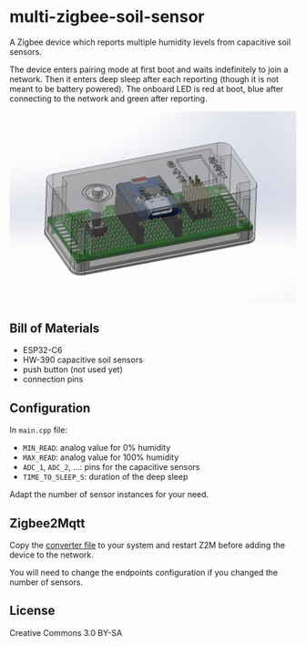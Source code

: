 # multi-zigbee-soil-sensor

A Zigbee device which reports multiple humidity levels from capacitive soil sensors.

The device enters pairing mode at first boot and waits indefinitely to join a network. Then it enters deep sleep after each reporting (though it is not meant to be battery powered). The onboard LED is red at boot, blue after connecting to the network and green after reporting.

![render](./render.png)


## Bill of Materials

- ESP32-C6
- HW-390 capacitive soil sensors
- push button (not used yet)
- connection pins


## Configuration

In `main.cpp` file:

- `MIN_READ`: analog value for 0% humidity
- `MAX_READ`: analog value for 100% humidity
- `ADC_1`, `ADC_2`, ...: pins for the capacitive sensors
- `TIME_TO_SLEEP_S`: duration of the deep sleep

Adapt the number of sensor instances for your need.


## Zigbee2Mqtt

Copy the [converter file](./zigbee2mqtt/custom_converters/StrangePlanet-PlantsSensor.js) to your system and restart Z2M before adding the device to the network.

You will need to change the endpoints configuration if you changed the number of sensors.


## License

Creative Commons 3.0 BY-SA